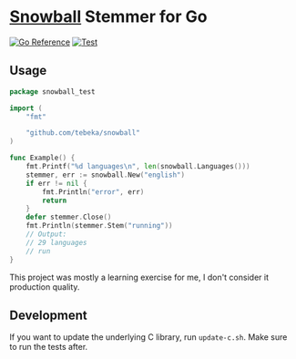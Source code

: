 # [Snowball](http://snowball.tartarus.org/) Stemmer for Go

[![Go Reference](https://pkg.go.dev/badge/github.com/tebeka/snowball.svg)](https://pkg.go.dev/github.com/tebeka/snowball)
[![Test](https://github.com/tebeka/snowball/workflows/Test/badge.svg)](https://github.com/tebeka/snowball/actions?query=workflow%3ATest)

## Usage

```go
package snowball_test

import (
	"fmt"

	"github.com/tebeka/snowball"
)

func Example() {
	fmt.Printf("%d languages\n", len(snowball.Languages()))
	stemmer, err := snowball.New("english")
	if err != nil {
		fmt.Println("error", err)
		return
	}
	defer stemmer.Close()
	fmt.Println(stemmer.Stem("running"))
	// Output:
	// 29 languages
	// run
}
```

This project was mostly a learning exercise for me, I don't consider it production quality.

## Development

If you want to update the underlying C library, run `update-c.sh`. Make sure to run the tests after.

